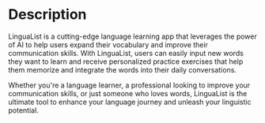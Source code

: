 # Description

LinguaList is a cutting-edge language learning app that leverages the power of AI to help users expand their vocabulary and improve their communication skills. With LinguaList, users can easily input new words they want to learn and receive personalized practice exercises that help them memorize and integrate the words into their daily conversations.

Whether you're a language learner, a professional looking to improve your communication skills, or just someone who loves words, LinguaList is the ultimate tool to enhance your language journey and unleash your linguistic potential.
